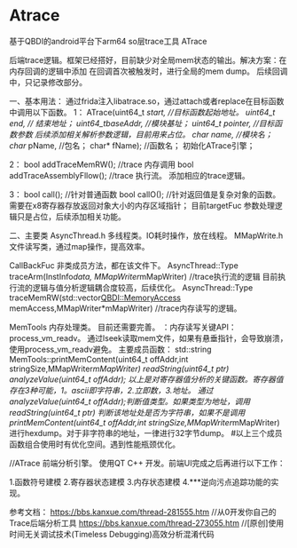 # Atrace
基于QBDI的android平台下arm64 so层trace工具
ATrace

后端trace逻辑。框架已经搭好，目前缺少对全局mem状态的输出。解决方案：在内存回调的逻辑中添加
在回调首次被触发时，进行全局的mem dump。 后续回调中，只记录修改部分。

一、基本用法：
通过frida注入libatrace.so，通过attach或者replace在目标函数中调用以下函数。
1：
ATrace(uint64_t *start,  //目标函数起始地址。
       uint64_t *end,      // 结束地址；
       uint64_t*baseAddr,   //模块基址；
       uint64_t *pointer,   //目标函数参数  后续添加相关解析参数逻辑，目前用来占位。
       char* name,     //模块名；
       char* pName,     //包名；
       char* fName);        //函数名；
初始化ATrace引擎；

2：
bool addTraceMemRW(); //trace 内存调用
bool addTraceAssemblyFllow();   //trace 执行流。
添加相应的trace逻辑。

3：
bool call(); //针对普通函数
bool callO(); //针对返回值是复杂对象的函数。 需要在x8寄存器存放返回对象大小的内存区域指针；
目前targetFuc 参数处理逻辑只是占位，后续添加相关功能。

二、主要类
AsyncThread.h 多线程类。IO耗时操作，放在线程。
MMapWrite.h  文件读写类，通过map操作，提高效率。

CallBackFuc  非类成员方法，都在该文件下。
    AsyncThread::Type traceArm(InstInfo*data, MMapWriter*mMapWriter)  //trace执行流的逻辑 目前执行流的逻辑与值分析逻辑耦合度较高，后续优化。
    AsyncThread::Type traceMemRW(std::vector<QBDI::MemoryAccess> memAccess,MMapWriter*mMapWriter)    //trace内存读写的逻辑。


MemTools  内存处理类。 目前还需要完善。
    ：内存读写关键API：process_vm_readv。
     通过lseek读取mem文件，如果有悬垂指针，会导致崩溃，使用process_vm_readv避免。
主要成员函数：
    std::string MemTools::printMemContent(uint64_t offAddr,int stringSize,MMapWriter*mMapWriter)
    readString(uint64_t ptr)
    analyzeValue(uint64_t offAddr);
以上是对寄存器值分析的关键函数。寄存器值存在3种可能，1。ascii即字符串，2.立即数，3.地址。
通过 analyzeValue(uint64_t offAddr);判断值类型。如果类型为地址，调用readString(uint64_t ptr)
判断该地址处是否为字符串，如果不是调用printMemContent(uint64_t offAddr,int stringSize,MMapWriter*mMapWriter)
进行hexdump。对于非字符串的地址，一律进行32字节dump。 #以上三个成员函数组合使用时有优化空间。遇到性能瓶颈优化。

//ATrace 前端分析引擎。
使用QT C++ 开发。前端UI完成之后再进行以下工作：

1.函数符号建模
2.寄存器状态建模
3.内存状态建模
4.***逆向污点追踪功能的实现。


参考文档：
    https://bbs.kanxue.com/thread-281555.htm  //从0开发你自己的Trace后端分析工具
    https://bbs.kanxue.com/thread-273055.htm  //[原创]使用时间无关调试技术(Timeless Debugging)高效分析混淆代码

